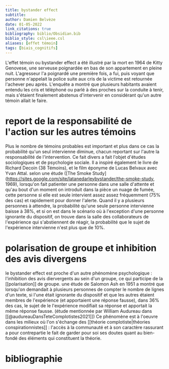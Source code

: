 ```yaml
---
title: bystander effect
subtitle:
author: Damien Belvèze
date: 01-05-2022
link_citations: true
bibliography: biblio/Obsidian.bib
biblio_style: csl\ieee.csl
aliases: [effet témoin]
tags: [biais_cognitifs]
---
```


L'effet témoin ou bystander effect a été illustré par la mort en 1964 de Kitty Genovese, une serveuse poignardée en bas de son appartement en pleine nuit. L'agresseur l'a poignardé une première fois, a fui, puis voyant que personne n'appelait la police suite aux cris de la victime est retournée l'achever peu après. 
L'enquête a montré que plusieurs habitants avaient entendu les cris et téléphoné ou parlé à des proches sur la conduite à tenir, mais s'étaient finalement abstenus d'intervenir en considérant qu'un autre témoin allait le faire. 

# report de la responsabilité de l'action sur les autres témoins

Plus le nombre de témoins probables est important et plus dans ce cas la probabilité qu'un seul intervienne diminue, chacun reportant sur l'autre la responsabilité de l'intervention. Ce fait divers a fait l'objet d'études sociologiques et de psychologie sociale. Il a inspiré également le livre de Richard Decoin (38 Témoins), et le film éponyme de Lucas Belvaux avec Yvan Attal. 
selon une étude ([The Smoke Study](https://sites.google.com/site/latanedarleybystander/the-smoke-study, 1969), lorsqu'on fait patienter une personne dans une salle d'attente et qu'au bout d'un moment on introduit dans la pièce un nuage de fumée, cette personne si elle est seule intervient assez assez fréquemment (75% des cas) et rapidement pour donner l'alerte. 
Quand il y a plusieurs personnes à attendre, la probabilité qu'une seule personne intervienne baisse à 38%, et si on est dans le scénario où à l'exception d'une personne ignorante du dispositif, on trouve dans la salle des collaborateurs de l'expérience qui s'abstiennent de réagir, la probabilité que le sujet de l'expérience intervienne n'est plus que de 10%.


# polarisation de groupe et inhibition des avis divergens

le bystander effect est proche d'un autre phénomène psychologique : l'inhibition des avis diervergents au sein d'un groupe, ce qui participe de la [[polarisation]] de groupe.
une étude de Salomon Ash en 1951 a montré que lorsqu'on demandait à plusieurs personnes de compter le nombre de lignes d'un texte, si l'une était ignorante du dispositif et que les autres étaient membres de l'expérience (et apportaient une réponse fausse), dans 36% des cas, le sujet de le l'expérience modifiait sa réponse et apportait la même réponse fausse. (étude mentionnée par William Audureau dans [[@audureauDansTeteComplotistes2021]])
Ce phénomène est à l'oeuvre dans les milieux où l'on s'échange des [[théorie complotiste|théories conspirationnistes]] : l'accès à la communauté et à son caractère rassurant a pour contrepartie le fait de garder pour soi ses doutes quant au bien-fondé des éléments qui constituent la théorie. 






# bibliographie

